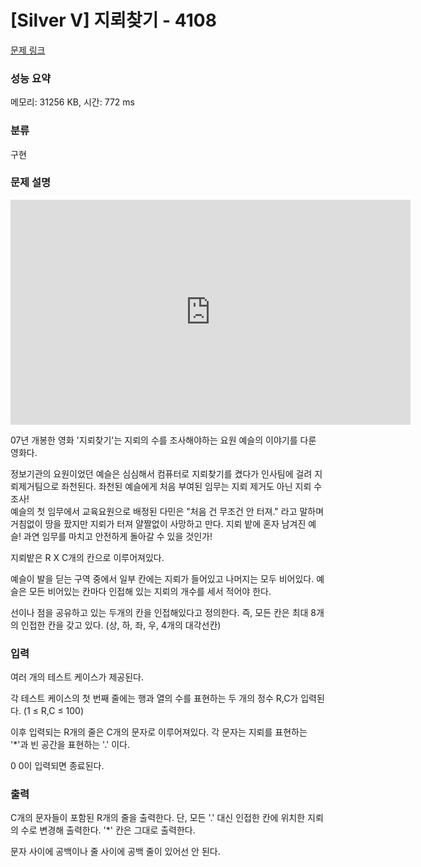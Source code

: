 # [Silver V] 지뢰찾기 - 4108 

[문제 링크](https://www.acmicpc.net/problem/4108) 

### 성능 요약

메모리: 31256 KB, 시간: 772 ms

### 분류

구현

### 문제 설명

<p><iframe frameborder="0" height="360" src="https://www.youtube.com/embed/LHY8NKj3RKs" width="640"></iframe></p>

<p>07년 개봉한 영화 '지뢰찾기'는 지뢰의 수를 조사해야하는 요원 예슬의 이야기를 다룬 영화다.</p>

<p>정보기관의 요원이었던 예슬은 심심해서 컴퓨터로 지뢰찾기를 켰다가 인사팀에 걸려 지뢰제거팀으로 좌천된다. 좌천된 예슬에게 처음 부여된 임무는 지뢰 제거도 아닌 지뢰 수 조사!<br>
예슬의 첫 임무에서 교육요원으로 배정된 다민은 "처음 건 무조건 안 터져." 라고 말하며 거침없이 땅을 팠지만 지뢰가 터져 얄짤없이 사망하고 만다. 지뢰 밭에 혼자 남겨진 예슬! 과연 임무를 마치고 안전하게 돌아갈 수 있을 것인가!</p>

<p>지뢰밭은 R X C개의 칸으로 이루어져있다.</p>

<p>예슬이 발을 딛는 구역 중에서 일부 칸에는 지뢰가 들어있고 나머지는 모두 비어있다. 예슬은 모든 비어있는 칸마다 인접해 있는 지뢰의 개수를 세서 적어야 한다.</p>

<p>선이나 점을 공유하고 있는 두개의 칸을 인접해있다고 정의한다. 즉, 모든 칸은 최대 8개의 인접한 칸을 갖고 있다. (상, 하, 좌, 우, 4개의 대각선칸)</p>

### 입력 

 <p>여러 개의 테스트 케이스가 제공된다.</p>

<p>각 테스트 케이스의 첫 번째 줄에는 행과 열의 수를 표현하는 두 개의 정수 R,C가 입력된다. (1 ≤ R,C ≤ 100)</p>

<p>이후 입력되는 R개의 줄은 C개의 문자로 이루어져있다. 각 문자는 지뢰를 표현하는 '*'과 빈 공간을 표현하는 '.' 이다.</p>

<p>0 0이 입력되면 종료된다.</p>

### 출력 

 <p>C개의 문자들이 포함된 R개의 줄을 출력한다. 단, 모든 '.' 대신 인접한 칸에 위치한 지뢰의 수로 변경해 출력한다. '*' 칸은 그대로 출력한다.</p>

<p>문자 사이에 공백이나 줄 사이에 공백 줄이 있어선 안 된다.</p>

